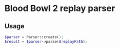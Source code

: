 Blood Bowl 2 replay parser
==========================

Usage
-----

```php
$parser = Parser::create();
$result = $parser->parse($replayPath);
```